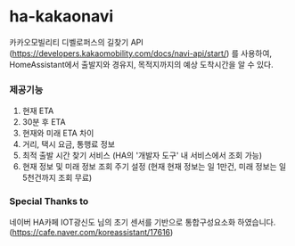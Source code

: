 # ha-kakaonavi
카카오모빌리티 디벨로퍼스의 길찾기 API (https://developers.kakaomobility.com/docs/navi-api/start/) 를 사용하여, HomeAssistant에서 출발지와 경유지, 목적지까지의 예상 도착시간을 알 수 있다.

### 제공기능
1. 현재 ETA
2. 30분 후 ETA
3. 현재와 미래 ETA 차이
4. 거리, 택시 요금, 통행료 정보
5. 최적 출발 시간 찾기 서비스 (HA의 '개발자 도구' 내 서비스에서 조회 가능)
6. 현재 정보 및 미래 정보 조회 주기 설정 (현재 현재 정보는 일 1만건, 미래 정보는 일 5천건까지 조회 무료)

### Special Thanks to
네이버 HA카페 IOT광신도 님의 초기 센서를 기반으로 통합구성요소화 하였습니다. (https://cafe.naver.com/koreassistant/17616)

